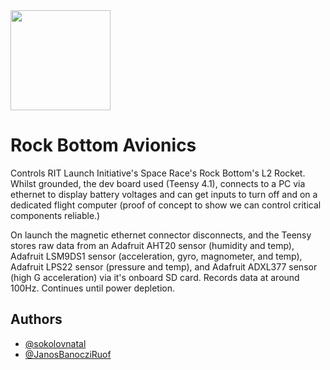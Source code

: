 <img src="https://yt3.googleusercontent.com/ytc/AL5GRJX-fTvp_QLr1lVtEUI5mkb8UpQ7PthtJGi0XEBB=s900-c-k-c0x00ffffff-no-rj" width="160" height="160">

# Rock Bottom Avionics

Controls RIT Launch Initiative's Space Race's Rock Bottom's L2 Rocket. Whilst grounded, the dev board used (Teensy 4.1), connects to a PC via ethernet to display battery voltages and can get inputs to turn off and on a dedicated flight computer (proof of concept to show we can control critical components reliable.) 

On launch the magnetic ethernet connector disconnects, and the Teensy stores raw data from an Adafruit AHT20 sensor (humidity and temp), Adafruit LSM9DS1 sensor (acceleration, gyro, magnometer, and temp), Adafruit LPS22 sensor (pressure and temp), and Adafruit ADXL377 sensor (high G acceleration) via it's onboard SD card. Records data at around 100Hz. Continues until power depletion.


## Authors

- [@sokolovnatal](https://github.com/sokolovnatal)
- [@JanosBanocziRuof](https://github.com/JanosBanocziRuof)
